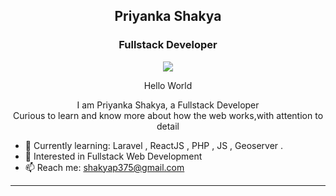 <h2 align="center">Priyanka Shakya</h2>
<h3 align="center"> Fullstack Developer </h3>
  <p align="center">
<img src="https://user-images.githubusercontent.com/74038190/249570803-02293768-9242-47e1-bf8f-d084ba0a2d1d.gif"/>
  </p>
<p align="center">Hello World </p>
<p align="center"> I am Priyanka Shakya, a Fullstack Developer <br>Curious to learn and know more about how the web works,with attention to detail</p>

- 🌱 Currently learning: Laravel , ReactJS , PHP , JS , Geoserver .
- 🤔 Interested in Fullstack Web Development
- 📫 Reach me: shakyap375@gmail.com

<hr/>
